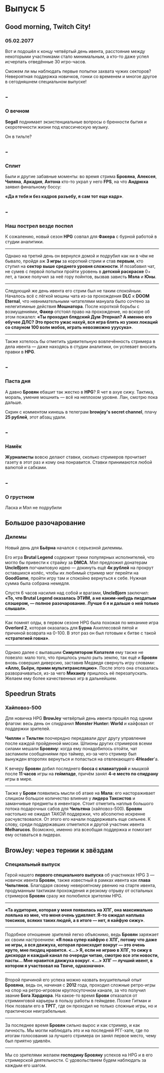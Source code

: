 # Выпуск 5

<!--
  date: 05.02.2021
  map: /images/05/map.png
  statistics:
  - name: browjey
    time: '23:40'
    level: '3'
    points: '8'
    partner: Ларри Бурильщик, Клоун Клёпа, Тайлер
  - name: unclebjorn
    time: '24:04'
    level: '3'
    points: '0'
    partner: Отсутствует
  - name: mistafaker
    time: '16:39'
    level: '4'
    points: '8'
    partner: Настоятель Жук
  - name: lasqa
    time: '18:07'
    level: '3'
    points: '1'
    partner: Юрий Александрович
  - name: melharucos
    time: '15:17'
    level: '5'
    points: '10'
    partner: Вилса-3000
  - name: segall
    time: '29:52'
    level: '4'
    points: '1'
    partner: Отсутствует
-->

## Good morning, Twitch City!

### 05.02.2077

<!--
  variant: neon
-->

Вот и подошёл к концу четвёртый день ивента, расстояние между некоторыми участниками стало минимальным, а кто-то даже успел исчерпать отведённые 30 игро-часов.

Сможем ли мы наблюдать первые попытки захвата чужих секторов? Невероятная поддержка новичков, гонки со временем и многое другое в сегодняшнем специальном выпуске!

## -

### О вечном

<!--
  color: yellow
-->

**Segall** поднимает экзистенциальные вопросы о бренности бытия и скоротечности жизни под классическую музыку.

Он в тильте?

## -

### Сплит

<!--
  color: yellow
-->

Были и другие забавные моменты: во время стрима **Бровяна**, **Алексея**, **Чиляна**, **Аркадия**, **Антона** кто-то украл у него **FPS**, на что **Андрюха** заявил финальному боссу:

**«Да я тебя и без кадров разъебу, я сам тот еще кадр»**.

## -

### Наш пострел везде поспел

<!--
  color: blue
  image: /images/05/nash-postrel.jpg
  imageHeight: 250
-->

К сожалению, новый сезон **HPG** совпал для **Факера** с бурной работой в студии аналитики.

---

Однако на третий день он вернулся домой и подрубил как ни в чём не бывало, пройдя аж **3 игры** за короткий стрим и став **первым**, кто ступил на **сектор выше среднего уровня сложности**. И позабавил чат, не сумев с первой попытки пройти уровень в **детской раскраске** 0+ лет, а также получил за неё гору пойнтов, вызвав зависть **Мэла** и **Юны**.

---

Следующий же день ивента его стрим был не таким спокойным. Началось всё с лёгкой мошны чата из-за прохождения **DLC** к **DOOM Eternal**, что невнимательными читателями мануала было сочтено за нелегитимные действия **Мошнатора**. После короткой борьбы с возмущениями, **Факер** отстоял право на прохождение, но вскоре об этом пожалел: **«Ты проходил блядский Дум Этернал? А именно его ебучее ДЛС? Это просто ужас нахуй, вся игра блять из узких локаций со спауном 100 волн мобов, играть невозможно ууусука»**.

---

Также хотелось бы отметить удивительную вовлечённость стримера в дела ивента — даже находясь в студии аналитики, он успевает вносить правки в **HPG**.

## -

### Паста дня

<!--
  color: white
-->

А давно **Бровян** ебашит так жестко в **HPG**? Я чет в ахуе сижу. Тактика, мораль, умение мошнить — всё на неплохом уровне. Лан, смотрю пока дальше.

Скрин с комментом кинешь в телеграм **browjey's secret channel**, плачу **25 рублей**, этот абзац удали.

## -

### Намёк

<!--
  color: blue
-->

**Журналисты** вовсю делают ставки, сколько стримеров прочитает газету в этот раз и кому она понравится. Ставки принимаются любой валютой и сабками.

## -

### О грустном

<!--
  color: yellow
-->

Ласка и Мэл не подрубили

## Большое разочарование

### Дилемы

<!--
  color: blue
  image: /images/05/bolshoe-razocharovanie.jpg
  imageHeight: 251
-->

Новый день для **Бьёрна** начался с серьезной дилеммы.

Его игра **Brutal Legend** содержит треки популярных исполнителей, что могло бы привести к страйку за **DMCA**. Мэл предложил донатерам **UncleBjorn** погчамповую идею — докинуть ещё **4к рублей** на прокрут оставшихся колёс, чтобы их любимый стример мог перейти на **GoodGame**, пройти игру там и спокойно вернуться к себе. Нужная сумма была собрана немедля.

Спустя 6 часов насилия над собой и врагами, **UncleBjorn** заключил: **«То, что Brutal Legend оказалась ЭТИМ, а не каким-нибудь пиздатым слэшером, — полное разочарование. Лучше б я и дальше о ней только слышал»**.

---

Как помнят олды, в первом сезоне HPG была похожая по механике игра **Overlord 2**, которая оказалась для **Бурна** Ахиллесовой пятой и причиной возврата на 0-100. В этот раз он был готовым к битве с такой **«стратегией говна»**.

---

Однако далее с выпавшим **Симулятором Копателя** ему также не повезло: мало того, что пришлось уныло рыть землю, так ещё и **Бровян** вновь совершил диверсию, заставив Медведя свернуть игру словами: **«Алло, Бьёрн, прими мультитрансляцию»**. После этого она отказалась разворачиваться, из-за чего **Михаилу** пришлось её перезапускать. Желаем ему более качественных игр в дальнейшем.

## Speedrun Strats

### Хайповоз-500

<!--
  color: yellow
  image: /images/05/speedrun-strats.jpg
  imageHeight: 246
-->

Для новичка HPG **BrowJey** четвёртый день ивента прошёл под одним флагом: весь день он спидранил **Monster Hunter: World** и кайфовал от поддержки зрителей.

**Чиллян** и **Тильтян** поочередно передавали друг другу управление после каждой пройденной миссии. Шпионы других стримеров всеми силами мешали **Бровяну**: когда ему понадобилось отойти, чат заспамили сообщениями про таймер, из-за чего стример был вынужден второпях вернуться и попасться на отвлекающего **4Header**'a.

К вечеру **Бровян** добил последнего **босса с клавиатурой** и мышкой после **11 часов** игры на **геймпаде**, причём занял **4-е место по спидрану** игры в мире.

---

Также у **Брови** появились мысли об атаке на **Мала**: его настораживает слишком большое количество влияния у **лидера Таксистов** и заманчивые предметы в инвентаре.
Стоит отметить наплыв большого потока подарочных сабов для **Чильтяна** (хайповоз-500).
**Бровян** настолько не ожидал ТАКОЙ поддержки, что абсолютно искренне расчувствовался. От этого его начали поддерживать еще сильнее. К слову, среди поддержавших отметился и другой участник ивента **Melharucos**. Возможно, именно эта всеобщая поддержка и помогает ему оставаться в лидерах.

## BrowJey: через тернии к звёздам

### Специальный выпуск

<!--
  color: yellow
-->

Герой нашего **первого специального выпуска** об участниках HPG 3 — новичок ивента **Бровян**, также известный в рамках ивента как **глава Чильтянов**. Благодаря своему невероятному рвению на старте ивента, продуманным тактикам прохождения и резкому отрыву от остальных стримеров **Бровян** сразу же полюбился зрителям HPG.

---

**«Та аудитория, которая у меня появилась на ХПГ, она максимально лояльна ко мне, что меня очень удивляет. Я-то ожидал наплыва токсиков, всяких таких людей, а в итоге — нет, я кайфую сижу»**.

---

Подобное отношение зрителей легко объяснимо, ведь **Бровян** заряжает их своим настроением:
**«Я пока супер кайфую с ХПГ, потому что даже не игры, а вся движуха, которая происходит вокруг — это очень круто, мне пиздец нравится. <...> Я, если не играю в ХПГ, то сижу в дискорде и каждый канал по очереди читаю, смотрю все эти новости, пасты... Мне нравится движуха вокруг. <...> ХПГ — лучший ивент, в котором я участвовал на Твиче, одназначно»**.

---

Второй причиной его успеха можно назвать внушительный опыт **Бровяна**, ведь он, начиная с **2012** года, проходил сложные ретро-игры на спор на ретро-игровом круглосуточном канале, за что получил звание **Бога Хардкора**. На какое-то время **Брови** отказался от стриминговой карьеры в пользу работы в геймдеве. Позже Гитман и Нюк позвали его в **ТРГГ**, где он проходил не только сложные игры, но и практически неиграбельные.

---

За последнее время **Бровян** сильно вырос и как стример, и как личность. Мы могли наблюдать это и на последней РГГ-хате, где по итогам голосования за лучшего стримера он занял первое место, чему был приятно удивлён.

---

Мы со зрителями желаем **господину Бровяну** успехов на HPG и в его стримерской деятельности. С удовольствием будем наблюдать за каждым его шагом.
